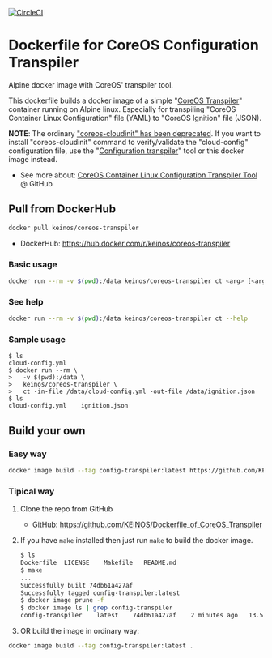 [![CircleCI](https://circleci.com/gh/KEINOS/Dockerfile_of_CoreOS_Transpiler.svg?style=svg)](https://circleci.com/gh/KEINOS/Dockerfile_of_CoreOS_Transpiler)

# Dockerfile for CoreOS Configuration Transpiler

Alpine docker image with CoreOS' transpiler tool.

This dockerfile builds a docker image of a simple "[CoreOS Transpiler](https://github.com/coreos/container-linux-config-transpiler)" container running on Alpine linux. Especially for transpiling "CoreOS Container Linux Configuration" file (YAML) to "CoreOS Ignition" file (JSON).

**NOTE**: The ordinary ["coreos-cloudinit" has been deprecated](https://github.com/coreos/coreos-cloudinit). If you want to install "coreos-cloudinit" command to verify/validate the "cloud-config" configuration file, use the "[Configuration transpiler](https://github.com/coreos/container-linux-config-transpiler)" tool or this docker image instead.

- See more about: [CoreOS Container Linux Configuration Transpiler Tool](https://github.com/coreos/container-linux-config-transpiler) @ GitHub


## Pull from DockerHub

```bash
docker pull keinos/coreos-transpiler
```

- DockerHub: <https://hub.docker.com/r/keinos/coreos-transpiler>

### Basic usage

```bash
docker run --rm -v $(pwd):/data keinos/coreos-transpiler ct <arg> [<arg> <arg> ...]
```

### See help

```bash
docker run --rm -v $(pwd):/data keinos/coreos-transpiler ct --help
```

### Sample usage

```shellsession
$ ls
cloud-config.yml
$ docker run --rm \
>   -v $(pwd):/data \
>   keinos/coreos-transpiler \
>   ct -in-file /data/cloud-config.yml -out-file /data/ignition.json
$ ls
cloud-config.yml    ignition.json
```

## Build your own

### Easy way

```bash
docker image build --tag config-transpiler:latest https://github.com/KEINOS/Dockerfile_of_CoreOS_Transpiler.git
```

### Tipical way

1. Clone the repo from GitHub

    - GitHub: <https://github.com/KEINOS/Dockerfile_of_CoreOS_Transpiler>

1. If you have `make` installed then just run `make` to build the docker image. 

    ```bash
    $ ls
    Dockerfile  LICENSE    Makefile   README.md
    $ make
    ...
    Successfully built 74db61a427af
    Successfully tagged config-transpiler:latest
    $ docker image prune -f
    $ docker image ls | grep config-transpiler
    config-transpiler    latest    74db61a427af    2 minutes ago   13.5MB
    ```

1. OR build the image in ordinary way:

  ```bash
  docker image build --tag config-transpiler:latest .
  ```
